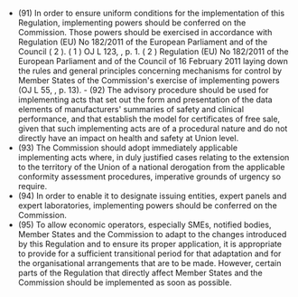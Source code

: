 - (91) In order to ensure uniform  conditions for the implementation  of this  Regulation,  implementing  powers should be conferred on the Commission. Those powers should be exercised in accordance with Regulation (EU) No 182/2011 of the European Parliament and of the Council ( 2 ).
( 1 ) OJ L 123, , p. 1.
( 2 ) Regulation (EU) No 182/2011 of the European Parliament and of the Council of 16 February 2011 laying down the rules and general principles  concerning  mechanisms  for  control  by  Member  States  of  the  Commission's  exercise  of  implementing  powers  (OJ  L  55, , p. 13). - (92) The advisory procedure should be used for  implementing acts that  set out the  form  and  presentation  of  the  data elements  of  manufacturers'  summaries  of  safety  and  clinical  performance,  and  that  establish  the  model  for certificates  of  free  sale,  given  that  such  implementing  acts  are  of  a  procedural  nature  and  do  not  directly  have  an impact on health and safety at Union level.
- (93) The Commission should adopt immediately applicable implementing acts where, in duly justified cases relating to the  extension  to  the  territory  of  the  Union  of  a  national  derogation  from  the  applicable  conformity  assessment procedures, imperative grounds of urgency so require.
- (94) In  order  to  enable  it  to  designate  issuing  entities,  expert  panels  and  expert  laboratories,  implementing  powers should be conferred on the Commission.
- (95) To  allow  economic  operators,  especially  SMEs,  notified  bodies,  Member  States  and  the  Commission  to  adapt  to the  changes  introduced  by  this  Regulation  and  to  ensure  its  proper  application,  it  is  appropriate  to  provide  for a  sufficient  transitional  period  for  that  adaptation  and  for  the  organisational  arrangements  that  are  to  be  made. However,  certain  parts  of  the  Regulation  that  directly  affect  Member  States  and  the  Commission  should  be implemented  as  soon  as  possible.  
